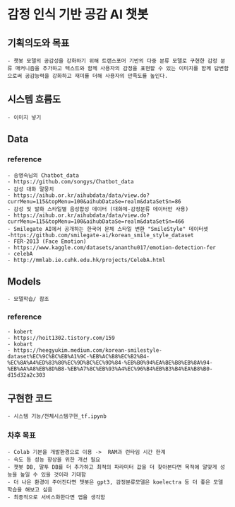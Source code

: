 # 감정 인식 기반 공감 AI 챗봇

## 기획의도와 목표
    - 챗봇 모델의 공감성을 강화하기 위해 트랜스포머 기반의 다중 분류 모델로 구현한 감정 분류 매커니즘을 추가하고 텍스트와 함께 사용자의 감정을 표현할 수 있는 이미지를 함께 답변함으로써 공감능력을 강화하고 재미를 더해 사용자의 만족도를 높인다.

## 시스템 흐름도
    - 이미지 넣기

## Data
### reference
    - 송영숙님의 Chatbot_data
    - https://github.com/songys/Chatbot_data
    - 감성 대화 말뭉치 
    - https://aihub.or.kr/aihubdata/data/view.do?currMenu=115&topMenu=100&aihubDataSe=realm&dataSetSn=86
    - 감성 및 발화 스타일별 음성합성 데이터 (대화체-감정분류 데이터만 사용)
    - https://aihub.or.kr/aihubdata/data/view.do?currMenu=115&topMenu=100&aihubDataSe=realm&dataSetSn=466 
    - Smilegate AI에서 공개하는 한국어 문체 스타일 변환 "SmileStyle" 데이터셋
    -https://github.com/smilegate-ai/korean_smile_style_dataset
    - FER-2013 (Face Emotion)
    - https://www.kaggle.com/datasets/ananthu017/emotion-detection-fer
    - celebA
    - http://mmlab.ie.cuhk.edu.hk/projects/CelebA.html


## Models
    - 모델학습/ 참조

### reference
    - kobert
    - https://hoit1302.tistory.com/159
    - kobart
    - https://heegyukim.medium.com/korean-smilestyle-dataset%EC%9C%BC%EB%A1%9C-%EB%AC%B8%EC%B2%B4-%EC%8A%A4%ED%83%80%EC%9D%BC%EC%9D%84-%EB%B0%94%EA%BE%B8%EB%8A%94-%EB%AA%A8%EB%8D%B8-%EB%A7%8C%EB%93%A4%EC%96%B4%EB%B3%B4%EA%B8%B0-d15d32a2c303

## 구현한 코드
    - 시스템 기능/전체시스템구현_tf.ipynb

### 차후 목표
    - Colab 기본을 개발환경으로 이용 ->  RAM과 런타임 시간 한계
    - 속도 등 성능 향상을 위한 개선 필요
    - 챗봇 DB, 말투 DB를 더 추가하고 최적의 파라미터 값을 더 찾아본다면 목적에 알맞게 성능을 높일 수 있을 것이라 기대함
    - 더 나은 환경이 주어진다면 챗봇은 gpt3, 감정분류모델은 koelectra 등 더 좋은 모델 학습을 해보고 싶음
    - 최종적으로 서비스화한다면 앱을 생각함



